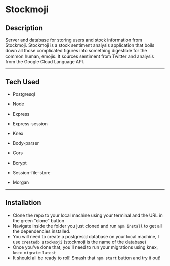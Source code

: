 # Stockmoji

## Description

Server and database for storing users and stock information from Stockmoji. Stockmoji is a stock sentiment analysis application that boils down all those complicated figures into something digestible for the common human, emojis. It sources sentiment from Twitter and analysis from the Google Cloud Language API.

___

## Tech Used

- Postgresql

- Node

- Express

- Express-session

- Knex

- Body-parser

- Cors

- Bcrypt

- Session-file-store

- Morgan

___

## Installation

- Clone the repo to your local machine using your terminal and the URL in the green "clone" button
- Navigate inside the folder you just cloned and run ```npm install``` to get all the dependencies installed.
- You will need to create a postgresql database on your local machine, I use ```createdb stockmoji``` (stockmoji is the name of the database)
- Once you've done that, you'll need to run your migrations using knex, ```knex migrate:latest```
- It should all be ready to roll! Smash that ```npm start``` button and try it out!
